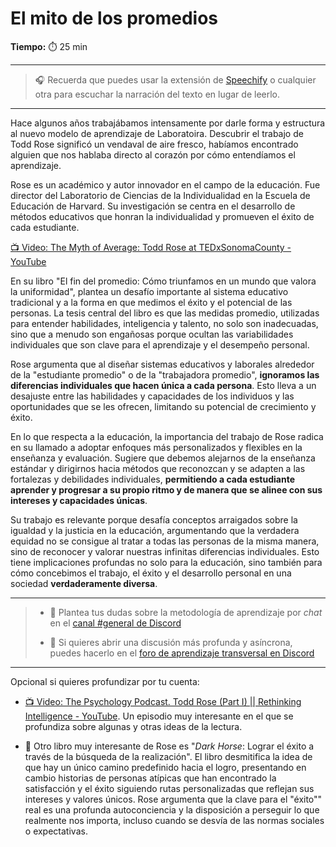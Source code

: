 # El mito de los promedios

**Tiempo:** ⏱️️ 25 min

---

> 🎧 Recuerda que puedes usar la extensión de [Speechify](https://speechify.com/es/extension-de-chrome/) o cualquier otra para escuchar la narración del texto en lugar de leerlo.

---

Hace algunos años trabajábamos intensamente por darle forma y estructura al nuevo modelo de aprendizaje de Laboratoira. Descubrir el trabajo de Todd Rose significó un vendaval de aire fresco, habíamos encontrado alguien que nos hablaba directo al corazón por cómo entendíamos el aprendizaje.

Rose es un académico y autor innovador en el campo de la educación. Fue director del Laboratorio de Ciencias de la Individualidad en la Escuela de Educación de Harvard. Su investigación se centra en el desarrollo de métodos educativos que honran la individualidad y promueven el éxito de cada estudiante.

[📺 Video: The Myth of Average: Todd Rose at TEDxSonomaCounty - YouTube](https://youtu.be/4eBmyttcfU4?si=B1RXztfKsg-ESxY8) 

En su libro "El fin del promedio: Cómo triunfamos en un mundo que valora la uniformidad", plantea un desafío importante al sistema educativo tradicional y a la forma en que medimos el éxito y el potencial de las personas. La tesis central del libro es que las medidas promedio, utilizadas para entender habilidades, inteligencia y talento, no solo son inadecuadas, sino que a menudo son engañosas porque ocultan las variabilidades individuales que son clave para el aprendizaje y el desempeño personal.

Rose argumenta que al diseñar sistemas educativos y laborales alrededor de la "estudiante promedio" o de la "trabajadora promedio", **ignoramos las diferencias individuales que hacen única a cada persona**. Esto lleva a un desajuste entre las habilidades y capacidades de los individuos y las oportunidades que se les ofrecen, limitando su potencial de crecimiento y éxito.

En lo que respecta a la educación, la importancia del trabajo de Rose radica en su llamado a adoptar enfoques más personalizados y flexibles en la enseñanza y evaluación. Sugiere que debemos alejarnos de la enseñanza estándar y dirigirnos hacia métodos que reconozcan y se adapten a las fortalezas y debilidades individuales, **permitiendo a cada estudiante aprender y progresar a su propio ritmo y de manera que se alinee con sus intereses y capacidades únicas**.

Su trabajo es relevante porque desafía conceptos arraigados sobre la igualdad y la justicia en la educación, argumentando que la verdadera equidad no se consigue al tratar a todas las personas de la misma manera, sino de reconocer y valorar nuestras infinitas diferencias individuales. Esto tiene implicaciones profundas no solo para la educación, sino también para cómo concebimos el trabajo, el éxito y el desarrollo personal en una sociedad **verdaderamente diversa**.

---
> - 🤔 Plantea tus dudas sobre la metodología de aprendizaje por *chat* en el [canal #general de Discord](https://discord.com/channels/1209273049304666113/1209273050076291097)
> 
> - 💬  Si quieres abrir una discusión más profunda y asíncrona, puedes hacerlo en el [foro de aprendizaje transversal en Discord](https://discord.com/channels/1209273049304666113/1217834825260601407)

--- 

Opcional si quieres profundizar por tu cuenta:

- [📺 Video: The Psychology Podcast. Todd Rose (Part I) || Rethinking Intelligence - YouTube](https://youtu.be/Ou9533Mr1_A?si=F5By1p3_VvUcWOWk). Un episodio muy interesante en el que se profundiza sobre algunas y otras ideas de la lectura.

- 🌱 Otro libro muy interesante de Rose es "*Dark Horse*: Lograr el éxito a través de la búsqueda de la realización". El libro desmitifica la idea de que hay un único camino predefinido hacia el logro, presentando en cambio historias de personas atípicas que han encontrado la satisfacción y el éxito siguiendo rutas personalizadas que reflejan sus intereses y valores únicos. Rose argumenta que la clave para el "éxito"" real es una profunda autoconciencia y la disposición a perseguir lo que realmente nos importa, incluso cuando se desvía de las normas sociales o expectativas. 
